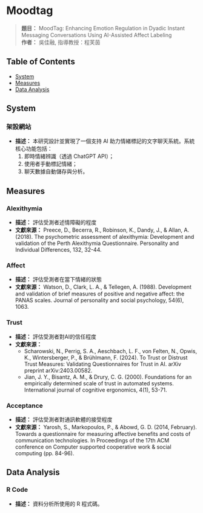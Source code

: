 # Moodtag

> **題目：** MoodTag: Enhancing Emotion Regulation in Dyadic Instant Messaging Conversations Using AI-Assisted Affect Labeling  
> **作者：** 吳佳融, 指導教授：程芙茵

## Table of Contents
- [System](#System)
- [Measures](#Measures)
- [Data Analysis](#Data-Analysis)

## System
### 架設網站
- **描述：** 本研究設計並實現了一個支持 AI 助力情緒標記的文字聊天系統。系統核心功能包括：
  1. 即時情緒辨識（透過 ChatGPT API）；
  2. 使用者手動標記情緒；
  3. 聊天數據自動儲存與分析。

## Measures

### Alexithymia
- **描述：** 評估受測者述情障礙的程度
- **文獻來源：** Preece, D., Becerra, R., Robinson, K., Dandy, J., & Allan, A. (2018). The psychometric assessment of alexithymia: Development and validation of the Perth Alexithymia Questionnaire. Personality and Individual Differences, 132, 32-44.
### Affect
- **描述：** 評估受測者在當下情緒的狀態
- **文獻來源：** Watson, D., Clark, L. A., & Tellegen, A. (1988). Development and validation of brief measures of positive and negative affect: the PANAS scales. Journal of personality and social psychology, 54(6), 1063.
### Trust
- **描述：** 評估受測者對AI的信任程度
- **文獻來源：** 
    - Scharowski, N., Perrig, S. A., Aeschbach, L. F., von Felten, N., Opwis, K., Wintersberger, P., & Brühlmann, F. (2024). To Trust or Distrust Trust Measures: Validating Questionnaires for Trust in AI. arXiv preprint arXiv:2403.00582.
    - Jian, J. Y., Bisantz, A. M., & Drury, C. G. (2000). Foundations for an empirically determined scale of trust in automated systems. International journal of cognitive ergonomics, 4(1), 53-71.
### Acceptance
- **描述：** 評估受測者對通訊軟體的接受程度
- **文獻來源：** Yarosh, S., Markopoulos, P., & Abowd, G. D. (2014, February). Towards a questionnaire for measuring affective benefits and costs of communication technologies. In Proceedings of the 17th ACM conference on Computer supported cooperative work & social computing (pp. 84-96).

## Data Analysis
### R Code
- **描述：** 資料分析所使用的 R 程式碼。